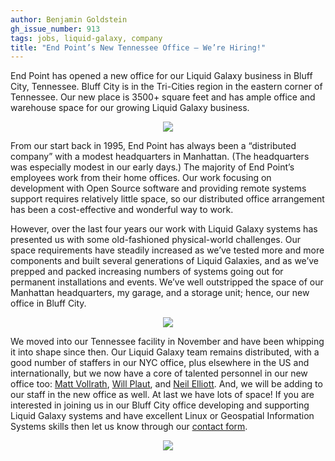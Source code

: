 ```yaml
---
author: Benjamin Goldstein
gh_issue_number: 913
tags: jobs, liquid-galaxy, company
title: "End Point’s New Tennessee Office — We’re Hiring!"
---
```


End Point has opened a new office for our Liquid Galaxy business in Bluff City, Tennessee. Bluff City is in the Tri-Cities region in the eastern corner of Tennessee. Our new place is 3500+ square feet and has ample office and warehouse space for our growing Liquid Galaxy business.

<div class="separator" style="clear: both; text-align: center;"><a href="/blog/2014/01/14/end-points-new-tennessee-office-were/image-0-big.jpeg" imageanchor="1" style="margin-left: 1em; margin-right: 1em;"><img border="0" src="/blog/2014/01/14/end-points-new-tennessee-office-were/image-0.jpeg"/></a></div>

From our start back in 1995, End Point has always been a “distributed company” with a modest headquarters in Manhattan. (The headquarters was especially modest in our early days.) The majority of End Point’s employees work from their home offices. Our work focusing on development with Open Source software and providing remote systems support requires relatively little space, so our distributed office arrangement has been a cost-effective and wonderful way to work.

However, over the last four years our work with Liquid Galaxy systems has presented us with some old-fashioned physical-world challenges. Our space requirements have steadily increased as we’ve tested more and more components and built several generations of Liquid Galaxies, and as we’ve prepped and packed increasing numbers of systems going out for permanent installations and events. We’ve well outstripped the space of our Manhattan headquarters, my garage, and a storage unit; hence, our new office in Bluff City.

<div class="separator" style="clear: both; text-align: center;"><a href="/blog/2014/01/14/end-points-new-tennessee-office-were/image-1-big.jpeg" imageanchor="1" style="margin-left: 1em; margin-right: 1em;"><img border="0" src="/blog/2014/01/14/end-points-new-tennessee-office-were/image-1.jpeg"/></a></div>

We moved into our Tennessee facility in November and have been whipping it into shape since then. Our Liquid Galaxy team remains distributed, with a good number of staffers in our NYC office, plus elsewhere in the US and internationally, but we now have a core of talented personnel in our new office too: [Matt Vollrath](/team/matt_vollrath), [Will Plaut](/team/will_plaut), and [Neil Elliott](/team/neil_elliott). And, we will be adding to our staff in the new office as well. At last we have lots of space! If you are interested in joining us in our Bluff City office developing and supporting Liquid Galaxy systems and have excellent Linux or Geospatial Information Systems skills then let us know through our [contact form](/contact).

<div class="separator" style="clear: both; text-align: center;"><a href="/blog/2014/01/14/end-points-new-tennessee-office-were/image-2-big.jpeg" imageanchor="1" style="margin-left: 1em; margin-right: 1em;"><img border="0" src="/blog/2014/01/14/end-points-new-tennessee-office-were/image-2.jpeg"/></a></div>
